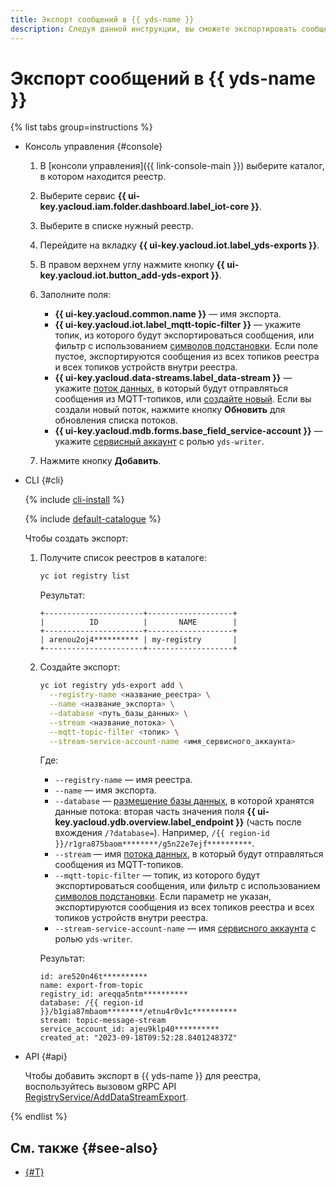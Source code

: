 ```yaml
---
title: Экспорт сообщений в {{ yds-name }}
description: Следуя данной инструкции, вы сможете экспортировать сообщения в {{ yds-name }}.
---
```


# Экспорт сообщений в {{ yds-name }}

{% list tabs group=instructions %}

- Консоль управления {#console}

  1. В [консоли управления]({{ link-console-main }}) выберите каталог, в котором находится реестр.
  1. Выберите сервис **{{ ui-key.yacloud.iam.folder.dashboard.label_iot-core }}**.
  1. Выберите в списке нужный реестр.
  1. Перейдите на вкладку **{{ ui-key.yacloud.iot.label_yds-exports }}**.
  1. В правом верхнем углу нажмите кнопку **{{ ui-key.yacloud.iot.button_add-yds-export }}**.
  1. Заполните поля:

     * **{{ ui-key.yacloud.common.name }}** — имя экспорта.
     * **{{ ui-key.yacloud.iot.label_mqtt-topic-filter }}** — укажите топик, из которого будут экспортироваться сообщения, или фильтр с использованием [символов подстановки](../concepts/topic/usage.md#wildcards). Если поле пустое, экспортируются сообщения из всех топиков реестра и всех топиков устройств внутри реестра.
     * **{{ ui-key.yacloud.data-streams.label_data-stream }}** — укажите [поток данных](../../data-streams/concepts/glossary.md#stream-concepts), в который будут отправляться сообщения из MQTT-топиков, или [создайте новый](../../data-streams/operations/manage-streams.md#create-data-stream). Если вы создали новый поток, нажмите кнопку **Обновить** для обновления списка потоков.
     * **{{ ui-key.yacloud.mdb.forms.base_field_service-account }}** — укажите [сервисный аккаунт](../../iam/concepts/users/service-accounts.md) с ролью `yds-writer`.

  1. Нажмите кнопку **Добавить**.

- CLI {#cli}
  
  {% include [cli-install](../../_includes/cli-install.md) %}

  {% include [default-catalogue](../../_includes/default-catalogue.md) %}
  
  Чтобы создать экспорт:

  1. Получите список реестров в каталоге:

     ```bash
     yc iot registry list
     ```

     Результат:

     ```text
     +----------------------+-------------------+
     |          ID          |       NAME        |
     +----------------------+-------------------+
     | arenou2oj4********** | my-registry       |
     +----------------------+-------------------+
     ```

  1. Создайте экспорт:

     ```bash
     yc iot registry yds-export add \
       --registry-name <название_реестра> \
       --name <название_экспорта> \
       --database <путь_базы_данных> \
       --stream <название_потока> \
       --mqtt-topic-filter <топик> \
       --stream-service-account-name <имя_сервисного_аккаунта>
     ```

     Где:

     * `--registry-name` — имя реестра.
     * `--name` — имя экспорта.
     * `--database` — [размещение базы данных](https://ydb.tech/docs/ru/concepts/connect#database), в которой хранятся данные потока: вторая часть значения поля **{{ ui-key.yacloud.ydb.overview.label_endpoint }}** (часть после вхождения `/?database=`). Например, `/{{ region-id }}/r1gra875baom********/g5n22e7ejf**********`.
     * `--stream` — имя [потока данных](../../data-streams/concepts/glossary.md#stream-concepts), в который будут отправляться сообщения из MQTT-топиков.
     * `--mqtt-topic-filter` — топик, из которого будут экспортироваться сообщения, или фильтр с использованием [символов подстановки](../concepts/topic/usage.md#wildcards). Если параметр не указан, экспортируются сообщения из всех топиков реестра и всех топиков устройств внутри реестра.
     * `--stream-service-account-name` — имя [сервисного аккаунта](../../iam/concepts/users/service-accounts.md) с ролью `yds-writer`.

     Результат:

     ```text
     id: are520n46t**********
     name: export-from-topic
     registry_id: areqqa5ntm**********
     database: /{{ region-id }}/b1gia87mbaom********/etnu4r0v1c**********
     stream: topic-message-stream
     service_account_id: ajeu9klp40**********
     created_at: "2023-09-18T09:52:28.840124837Z"
     ```

- API {#api}

  Чтобы добавить экспорт в {{ yds-name }} для реестра, воспользуйтесь вызовом gRPC API [RegistryService/AddDataStreamExport](../api-ref/grpc/Registry/addDataStreamExport.md).

{% endlist %}

## См. также {#see-also}

* [{#T}](../concepts/topic/usage.md#yds-export)
